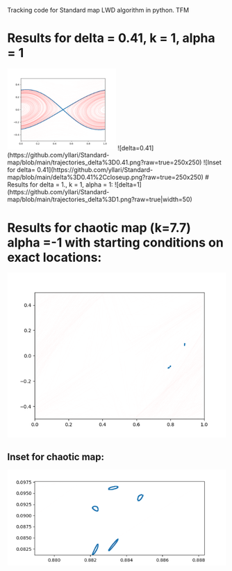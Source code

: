Tracking code for Standard map LWD algorithm in python. TFM
# Results for delta = 0.41, k = 1, alpha = 1
<img src= "https://github.com/yllari/Standard-map/blob/main/trajectories_delta%3D0.41.png?raw=true" width="250">
![delta=0.41](https://github.com/yllari/Standard-map/blob/main/trajectories_delta%3D0.41.png?raw=true=250x250)
![Inset for delta= 0.41](https://github.com/yllari/Standard-map/blob/main/delta%3D0.41%2Ccloseup.png?raw=true=250x250)
# Results for delta = 1., k = 1, alpha = 1:
![delta=1](https://github.com/yllari/Standard-map/blob/main/trajectories_delta%3D1.png?raw=true|width=50)

# Results for chaotic map (k=7.7) alpha =-1 with starting conditions on exact locations:
![k=7.7](https://github.com/yllari/Standard-map/blob/main/trajectories_k%3D7.7.png?raw=true|width=50)

## Inset for chaotic map:
![Inset for chaotic map](https://github.com/yllari/Standard-map/blob/main/inset_k%3D7.7.png?raw=true|width=50)
